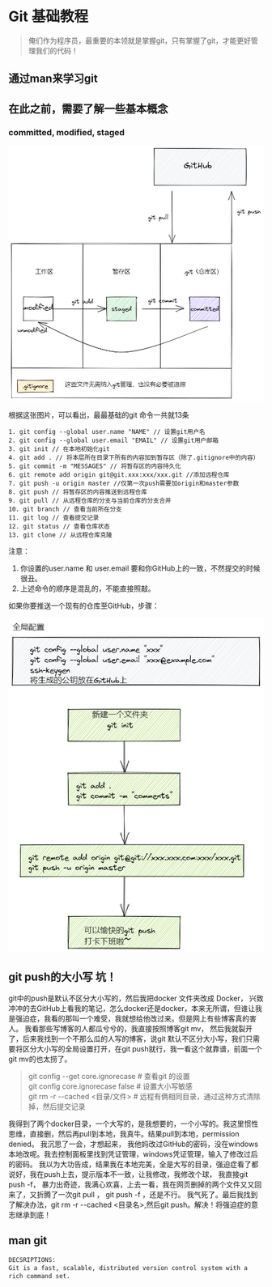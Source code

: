 # Git 基础教程
> 俺们作为程序员，最重要的本领就是掌握git，只有掌握了git，才能更好管理我们的代码！
## 通过man来学习git
## 在此之前，需要了解一些基本概念
### committed, modified, staged

![conception](img/conception.png)

根据这张图片，可以看出，最最基础的git 命令一共就13条
```text
1. git config --global user.name "NAME" // 设置git用户名
2. git config --global user.email "EMAIL" // 设置git用户邮箱
3. git init // 在本地初始化git
4. git add . // 将本层所在目录下所有的内容加到暂存区（除了.gitignore中的内容）
5. git commit -m "MESSAGES" // 将暂存区的内容持久化
6. git remote add origin git@git.xxx:xxx/xxx.git //添加远程仓库
7. git push -u origin master //仅第一次push需要加origin和master参数
8. git push // 将暂存区的内容推送到远程仓库
9. git pull // 从远程仓库的分支与当前仓库的分支合并
10. git branch // 查看当前所在分支
11. git log // 查看提交记录
12. git status // 查看仓库状态
13. git clone // 从远程仓库克隆
```
注意：
1. 你设置的user.name 和 user.email 要和你GitHub上的一致，不然提交的时候很丑。
2. 上述命令的顺序是混乱的，不能直接照敲。

如果你要推送一个现有的仓库至GitHub，步骤：

![step](img/step.png)


## git push的大小写 坑！
git中的push是默认不区分大小写的，然后我把docker 文件夹改成 Docker，
兴致冲冲的去GitHub上看我的笔记，怎么docker还是docker，本来无所谓，但谁让我是强迫症，我看的那叫一个难受，我就想给他改过来。但是网上有些博客真的害人。
我看那些写博客的人都瓜兮兮的，我直接按照博客git mv， 然后我就裂开了，后来我找到一个不那么瓜的人写的博客，说git 默认不区分大小写，我们只需要将区分大小写的全局设置打开，在git push就行，我一看这个就靠谱，前面一个git mv的也太捞了。
>git config --get core.ignorecase # 查看git 的设置  
>git config core.ignorecase false # 设置大小写敏感  
>git rm -r --cached <目录/文件>  # 远程有俩相同目录，通过这种方式清除掉，然后提交记录


我得到了两个docker目录，一个大写的，是我想要的，一个小写的。我这里惯性思维，直接删，然后再pull到本地，我真牛。结果pull到本地，permission denied。
我沉思了一会，才想起来， 我他妈改过GitHub的密码，没在windows本地改呢。我去控制面板里找到凭证管理，windows凭证管理，输入了修改过后的密码。
我以为大功告成，结果我在本地完美，全是大写的目录，强迫症看了都说好，我在push上去，提示版本不一致，让我修改，我修改个球， 我直接git push -f， 暴力出奇迹，我满心欢喜，上去一看，我在网页删掉的两个文件又又回来了，又折腾了一次git pull ， git push -f ，还是不行。 我气死了。最后我找到了解决办法，git rm -r --cached <目录名\>,然后git push。解决！将强迫症的意志继承到底！


## man git
```text
DECSRIPTIONS:
Git is a fast, scalable, distributed version control system with a rich command set.



```
